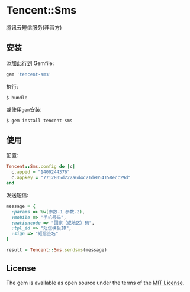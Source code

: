 # Tencent::Sms

腾讯云短信服务(非官方)

## 安装

添加此行到 Gemfile:

```ruby
gem 'tencent-sms'
```

执行:

    $ bundle

或使用`gem`安装:

    $ gem install tencent-sms

## 使用

配置:
```ruby
Tencent::Sms.config do |c|
  c.appid = "1400244376"
  c.appkey = "7712805d222a6d4c21de054158ecc29d"
end
```

发送短信:
```ruby
message = {
  :params => %w(参数-1 参数-2),
  :mobile => "手机号码",
  :nationcode => "国家（或地区）码",
  :tpl_id => "短信模板ID",
  :sign => "短信签名"
}

result = Tencent::Sms.sendsms(message)
```

## License

The gem is available as open source under the terms of the [MIT License](https://opensource.org/licenses/MIT).